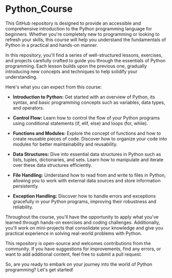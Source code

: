 # Python_Course
This GitHub repository is designed to provide an accessible and comprehensive introduction to the Python programming language for beginners. Whether you're completely new to programming or looking to refresh your skills, this course will help you understand the fundamentals of Python in a practical and hands-on manner.

In this repository, you'll find a series of well-structured lessons, exercises, and projects carefully crafted to guide you through the essentials of Python programming. Each lesson builds upon the previous one, gradually introducing new concepts and techniques to help solidify your understanding.

Here's what you can expect from this course:

- **Introduction to Python:** Get started with an overview of Python, its syntax, and basic programming concepts such as variables, data types, and operators.

- **Control Flow:** Learn how to control the flow of your Python programs using conditional statements (if, elif, else) and loops (for, while).

- **Functions and Modules:** Explore the concept of functions and how to create reusable pieces of code. Discover how to organize your code into modules for better maintainability and reusability.

- **Data Structures:** Dive into essential data structures in Python such as lists, tuples, dictionaries, and sets. Learn how to manipulate and iterate over these data structures efficiently.

- **File Handling:** Understand how to read from and write to files in Python, allowing you to work with external data sources and store information persistently.

- **Exception Handling:** Discover how to handle errors and exceptions gracefully in your Python programs, improving their robustness and reliability.

Throughout the course, you'll have the opportunity to apply what you've learned through hands-on exercises and coding challenges. Additionally, you'll work on mini-projects that consolidate your knowledge and give you practical experience in solving real-world problems with Python.

This repository is open-source and welcomes contributions from the community. If you have suggestions for improvements, find any errors, or want to add additional content, feel free to submit a pull request.

So, are you ready to embark on your journey into the world of Python programming? Let's get started!